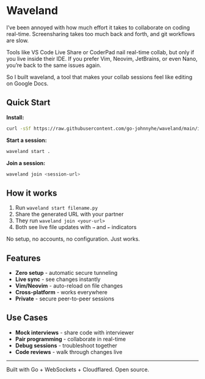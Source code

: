 # Waveland

I’ve been annoyed with how much effort it takes to collaborate on coding real-time. Screensharing takes too much back and forth, and git workflows are slow.

Tools like VS Code Live Share or CoderPad nail real-time collab, but only if you live inside their IDE. If you prefer Vim, Neovim, JetBrains, or even Nano, you’re back to the same issues again.

So I built waveland, a tool that makes your collab sessions feel like editing on Google Docs.

## Quick Start

**Install:**
```bash
curl -sSf https://raw.githubusercontent.com/go-johnnyhe/waveland/main/install.sh | sh
```

**Start a session:**
```bash
waveland start .
```

**Join a session:**
```bash
waveland join <session-url>
```

## How it works

1. Run `waveland start filename.py` 
2. Share the generated URL with your partner
3. They run `waveland join <your-url>`
4. Both see live file updates with `→` and `←` indicators

No setup, no accounts, no configuration. Just works.

## Features

- **Zero setup** - automatic secure tunneling 
- **Live sync** - see changes instantly
- **Vim/Neovim** - auto-reload on file changes
- **Cross-platform** - works everywhere
- **Private** - secure peer-to-peer sessions

## Use Cases

- **Mock interviews** - share code with interviewer
- **Pair programming** - collaborate in real-time  
- **Debug sessions** - troubleshoot together
- **Code reviews** - walk through changes live

---

Built with Go + WebSockets + Cloudflared. Open source.